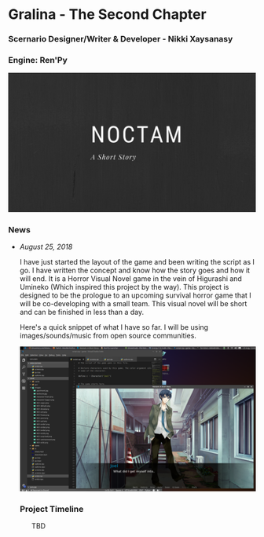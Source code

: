 <h1>Gralina - The Second Chapter</h1>
<h3>Scernario Designer/Writer &amp; Developer - Nikki Xaysanasy</h3>
<h3>Engine: Ren'Py</h3>
<img src="images/wallpaper.png">

<p>
    <h3>News</h3>
    <ul>
                <li>
    <em>August 25, 2018</em>
    <p>
    I have just started the layout of the game and been writing the script as I go. I have written the concept and know how the story goes and how it will end. It is a Horror Visual Novel game in the vein of Higurashi and Umineko (Which inspired this project by the way).
    This project is designed to be the prologue to an upcoming survival horror game that I will be co-developing with a small team. This visual novel will be short and can be finished in less than a day.</p>
    <p>Here's a quick snippet of what I have so far. I will be using images/sounds/music from open source communities.</p>
    <img src="images/noctam.png">
</li>

</p>

<h3>Project Timeline</h3>
<ul>
<p>TBD</p>
</ul>